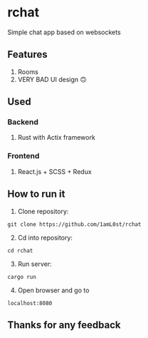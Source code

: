 # rchat #
Simple chat app based on websockets

## Features ##
1. Rooms
2. VERY BAD UI design 🙃

## Used ##
### Backend ###
1. Rust with Actix framework
### Frontend ###
1. React.js + SCSS + Redux

## How to run it ##
1. Clone repository: 
```shell
git clone https://github.com/1amL0st/rchat
```
2. Cd into repository: 
```shell
cd rchat
```
3. Run server:
```shell
cargo run
```
4. Open browser and go to 
```shell
localhost:8080
```

## Thanks for any feedback ##